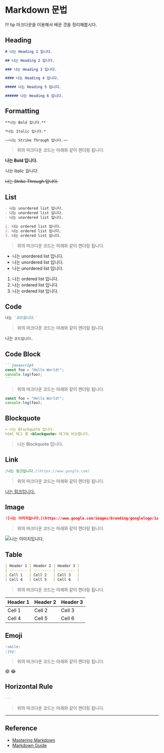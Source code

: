 # Markdown 문법
    
!!! tip
    마크다운을 이용해서 배운 것을 정리해봅시다.

## Heading

```markdown
# 나는 Heading 1 입니다.

## 나는 Heading 2 입니다.

### 나는 Heading 3 입니다.

#### 나는 Heading 4 입니다.

##### 나는 Heading 5 입니다.

###### 나는 Heading 6 입니다.
```

## Formatting

```markdown
**나는 Bold 입니다.**

*나는 Italic 입니다.*

~~나는 Strike Through 입니다.~~
```

> 위의 마크다운 코드는 아래와 같이 렌더링 됩니다.

**나는 Bold 입니다.**

*나는 Italic 입니다.*

~~나는 Strike Through 입니다.~~

## List

```markdown
- 나는 unordered list 입니다.
- 나는 unordered list 입니다.
- 나는 unordered list 입니다.

1. 나는 ordered list 입니다.
2. 나는 ordered list 입니다.
3. 나는 ordered list 입니다.
```

> 위의 마크다운 코드는 아래와 같이 렌더링 됩니다.

-   나는 unordered list 입니다.
-   나는 unordered list 입니다.
-   나는 unordered list 입니다.

1. 나는 ordered list 입니다.
2. 나는 ordered list 입니다.
3. 나는 ordered list 입니다.

## Code

```markdown
나는 `코드입니다.`
```

> 위의 마크다운 코드는 아래와 같이 렌더링 됩니다.

나는 `코드입니다.`

## Code Block

````markdown
```javascript
const foo = "Hello World!";
console.log(foo);
```
````

> 위의 마크다운 코드는 아래와 같이 렌더링 됩니다.

```javascript
const foo = "Hello World!";
console.log(foo);
```

## Blockquote

```markdown
> 나는 Blockquote 입니다.
html 태그 중 <blockquote> 태그와 비슷합니다. 
```

> 나는 Blockquote 입니다.

## Link

```markdown
[나는 링크입니다.](https://www.google.com)
```

> 위의 마크다운 코드는 아래와 같이 렌더링 됩니다.

[나는 링크입니다.](https://www.google.com)

## Image

```markdown
![나는 이미지입니다.](https://www.google.com/images/branding/googlelogo/1x/googlelogo_color_272x92dp.png)
```

> 위의 마크다운 코드는 아래와 같이 렌더링 됩니다.

![나는 이미지입니다.](https://www.google.com/images/branding/googlelogo/1x/googlelogo_color_272x92dp.png)

## Table

```markdown
| Header 1 | Header 2 | Header 3 |
| -------- | -------- | -------- |
| Cell 1   | Cell 2   | Cell 3   |
| Cell 4   | Cell 5   | Cell 6   |
```

> 위의 마크다운 코드는 아래와 같이 렌더링 됩니다.

| Header 1 | Header 2 | Header 3 |
| -------- | -------- | -------- |
| Cell 1   | Cell 2   | Cell 3   |
| Cell 4   | Cell 5   | Cell 6   |

## Emoji

```markdown
:smile:
:joy:
```

> 위의 마크다운 코드는 아래와 같이 렌더링 됩니다.

:smile:
:joy:

## Horizontal Rule

```markdown
---
```

> 위의 마크다운 코드는 아래와 같이 렌더링 됩니다.

---

## Reference

-   [Mastering Markdown](https://guides.github.com/features/mastering-markdown/)
-   [Markdown Guide](https://www.markdownguide.org/basic-syntax/)

